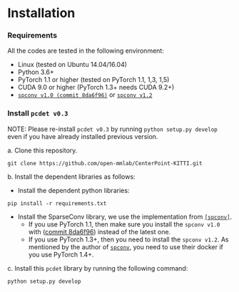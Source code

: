 # Installation

### Requirements
All the codes are tested in the following environment:
* Linux (tested on Ubuntu 14.04/16.04)
* Python 3.6+
* PyTorch 1.1 or higher (tested on PyTorch 1.1, 1,3, 1,5)
* CUDA 9.0 or higher (PyTorch 1.3+ needs CUDA 9.2+)
* [`spconv v1.0 (commit 8da6f96)`](https://github.com/traveller59/spconv/tree/8da6f967fb9a054d8870c3515b1b44eca2103634) or [`spconv v1.2`](https://github.com/traveller59/spconv)


### Install `pcdet v0.3`
NOTE: Please re-install `pcdet v0.3` by running `python setup.py develop` even if you have already installed previous version.

a. Clone this repository.
```shell
git clone https://github.com/open-mmlab/CenterPoint-KITTI.git
```

b. Install the dependent libraries as follows:

* Install the dependent python libraries: 
```
pip install -r requirements.txt 
```

* Install the SparseConv library, we use the implementation from [`[spconv]`](https://github.com/traveller59/spconv). 
    * If you use PyTorch 1.1, then make sure you install the `spconv v1.0` with ([commit 8da6f96](https://github.com/traveller59/spconv/tree/8da6f967fb9a054d8870c3515b1b44eca2103634)) instead of the latest one.
    * If you use PyTorch 1.3+, then you need to install the `spconv v1.2`. As mentioned by the author of [`spconv`](https://github.com/traveller59/spconv), you need to use their docker if you use PyTorch 1.4+. 

c. Install this `pcdet` library by running the following command:
```shell
python setup.py develop
```
